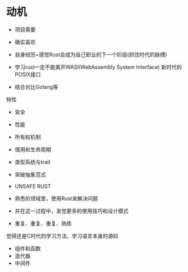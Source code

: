 # 动机

* 项目需要
* 确实喜欢
* 自身经历~感觉Rust会成为自己职业的下一个阶段(抓住时代的脉搏)

* 学习rust一定不能离开WASI(WebAssembly System Interface) 新时代的POSIX接口
* 结合对比Golang等 


特性
* 安全
* 性能

* 所有权机制
* 借用和生命周期
* 类型系统与trait
* 突破抽象范式
* UNSAFE RUST

* 熟悉的领域里，使用Rust来解决问题
* 并在这一过程中，发觉更多的使用技巧和设计模式
* 重复、重复、重复、熟练


觉得还是C时代的学习方法、学习语言本身的源码
* 组件和函数
* 迭代器
* 中间件